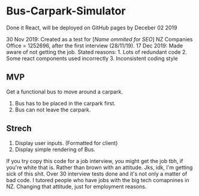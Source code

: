 # Bus-Carpark-Simulator

Done it React, will be deployed on GitHub pages by Deceber 02 2019

30 Nov 2019: Created as a test for [*Name ommited for SEO*] NZ Companies Office = 1252696, after the first interview (28/11/19).
17 Dec 2019: Made aware of not getting the job.
              Stated reasons: 
                1. Lots of redundant code
                2. Some react components used incorrectly
                3. Inconsistent coding style
## MVP

Get a functional bus to move around a carpark.
  1. Bus has to be placed in the carpark first.
  2. Bus can not leave the carpark.

## Strech
  1. Display user inputs. (Formatted for client)
  2. Display simple rendering of Bus.

If you try copy this code for a job interview, you might get the job tbh, if you're white that is. Rather than brown with an attitude. Jks, idk, I'm getting sick of this shit. Over 30 interview tests done and it's not only a matter of bad code. I tutored people who have jobs with the big tech comapnines in NZ. Changing that attitude, just for employment reasons.
